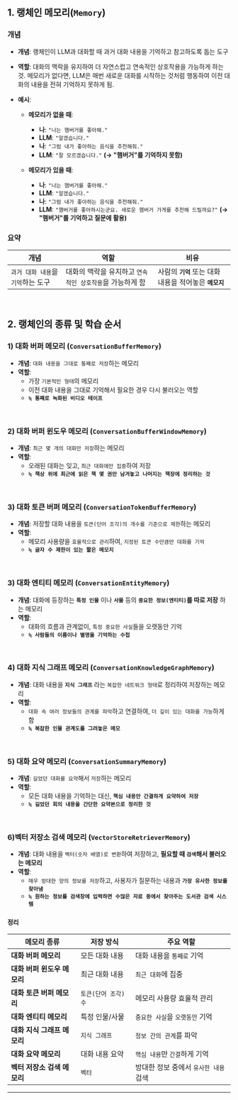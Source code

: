 ## 1. 랭체인 메모리(`Memory`)

### 개념
* **개념**: 랭체인이 LLM과 대화할 때 과거 대화 내용을 기억하고 참고하도록 돕는 도구

* **역할**: 대화의 맥락을 유지하여 더 자연스럽고 연속적인 상호작용을 가능하게 하는 것. 메모리가 없다면, LLM은 매번 새로운 대화를 시작하는 것처럼 행동하여 이전 대화의 내용을 전혀 기억하지 못하게 됨.

* **예시**:
    * **메모리가 없을 때**:
        * **나**: `"나는 햄버거를 좋아해."`
        * **LLM**: `"알겠습니다."`
        * **나**: `"그럼 내가 좋아하는 음식을 추천해줘."`
        * **LLM**: `"잘 모르겠습니다."` **(→ "햄버거"를 기억하지 못함)**
  
    * **메모리가 있을 때**:
        * **나**: `"나는 햄버거를 좋아해."`
        * **LLM**: `"알겠습니다."`
        * **나**: `"그럼 내가 좋아하는 음식을 추천해줘."`
        * **LLM**: `"햄버거를 좋아하시는군요. 새로운 햄버거 가게를 추천해 드릴까요?"` **(→ "햄버거"를 기억하고 질문에 활용)**

### 요약

| 개념 | 역할 | 비유 |
|---|---|---|
| `과거 대화 내용`을 `기억`하는 도구 | 대화의 맥락을 유지하고 `연속적인 상호작용`을 가능하게 함 | 사람의 **`기억`** 또는 대화 내용을 적어놓은 **`메모지`** |

<br>

## 2. 랭체인의 종류 및 학습 순서


### **1) 대화 버퍼 메모리 (`ConversationBufferMemory`)**
* **개념**: `대화 내용을 그대로 통째로 저장`하는 메모리
* **역할**: 
    * 가장 `기본적인 형태`의 메모리 
    * 이전 대화 내용을 그대로 기억해서 필요한 경우 다시 불러오는 역할
    * **`≒ 통째로 녹화된 비디오 테이프`**

<br>

### **2) 대화 버퍼 윈도우 메모리 (`ConversationBufferWindowMemory`)**
* **개념**: `최근 몇 개의 대화만 저장`하는 메모리
* **역할**: 
    * 오래된 대화는 잊고, `최근 대화에만 집중`하여 저장
    * **`≒ 책상 위에 최근에 읽은 책 몇 권만 남겨놓고 나머지는 책장에 정리하는 것`**

<br>

### **3) 대화 토큰 버퍼 메모리 (`ConversationTokenBufferMemory`)**
* **개념**: 저장할 대화 내용을 `토큰(단어 조각)의 개수를 기준으로 제한`하는 메모리
* **역할**: 
    * 메모리 사용량을 `효율적으로 관리`하여, `지정된 토큰 수만큼만 대화를 기억`
    * **`≒ 글자 수 제한이 있는 짧은 메모지`**

<br>

### **3) 대화 엔티티 메모리 (`ConversationEntityMemory`)**
* **개념**: 대화에 등장하는 **`특정 인물`** 이나 **`사물`** 등의 **`중요한 정보(엔티티)`를 따로 저장** 하는 메모리
* **역할**: 
    * 대화의 흐름과 관계없이, `특정 중요한 사실`들을 오랫동안 기억
    * **`≒ 사람들의 이름이나 별명을 기억하는 수첩`**

<br>

### **4) 대화 지식 그래프 메모리 (`ConversationKnowledgeGraphMemory`)**
* **개념**: 대화 내용을 **`지식 그래프`** 라는 `복잡한 네트워크 형태`로 정리하여 저장하는 메모리
* **역할**: 
    * `대화 속 여러 정보들의 관계를 파악`하고 연결하여, `더 깊이 있는 대화를 가능`하게 함
    * **`≒ 복잡한 인물 관계도를 그려놓은 메모`**

<br>

### **5) 대화 요약 메모리 (`ConversationSummaryMemory`)**
* **개념**: `길었던 대화를 요약`해서 `저장`하는 메모리
* **역할**: 
    * 모든 대화 내용을 기억하는 대신, **`핵심 내용만 간결하게 요약하여 저장`**
    * **`≒ 길었던 회의 내용을 간단한 요약본으로 정리한 것`**

<br>

### **6)벡터 저장소 검색 메모리 (`VectorStoreRetrieverMemory`)**
* **개념**: 대화 내용을 `벡터(숫자 배열)로 변환`하여 저장하고, **필요할 때 `검색`해서 불러오는 메모리**
* **역할**: 
    * `매우 방대한 양의 정보를 저장`하고, 사용자가 질문하는 내용과 **`가장 유사한 정보를 찾아냄`**
    * **`≒ 원하는 정보를 검색창에 입력하면 수많은 자료 중에서 찾아주는 도서관 검색 시스템`**


### **`정리`**

| 메모리 종류 | 저장 방식 | 주요 역할 |
|---|---|---|
| **대화 버퍼 메모리** | 모든 대화 내용 | 대화 내용을 `통째로` 기억 |
| **대화 버퍼 윈도우 메모리** | 최근 대화 내용 | `최근 대화`에 집중 |
| **대화 토큰 버퍼 메모리** | `토큰(단어 조각) 수` | 메모리 사용량 효율적 관리 |
| **대화 엔티티 메모리** | 특정 인물/사물 | `중요한 사실`을 `오랫동안` 기억 |
| **대화 지식 그래프 메모리** | `지식 그래프` | `정보 간의 관계`를 파악 |
| **대화 요약 메모리** | 대화 내용 요약 | `핵심 내용`만 `간결`하게 기억 |
| **벡터 저장소 검색 메모리** | `벡터` | 방대한 정보 중에서 `유사한 내용` 검색 |

---